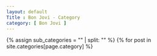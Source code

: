 ```yaml
---
layout: default
Title : Bon Jovi - Category
category: [ Bon Jovi ]
---
```


        
{% assign sub_categories = "" | split: "" %}
{% for post in site.categories[page.category] %}